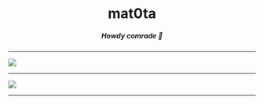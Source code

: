<h1 align='center'>mat0ta</h1>
<h5 align='center'>Howdy comrade 👋</h5>

---

![](https://github-readme-stats.vercel.app/api?username=mat0ta&show_icons=true&theme=onedark)

---

![](https://github-readme-stats.vercel.app/api/top-langs/?username=mat0ta&layout=compact)

---

